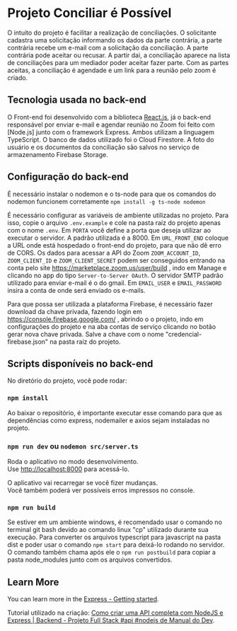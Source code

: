 # Projeto Conciliar é Possível
O intuito do projeto é facilitar a realização de conciliações. O solicitante cadastra uma solicitação informando os dados da parte contrária, a parte contrária recebe um e-mail com a solicitação da conciliação. A parte contrária pode aceitar ou recusar. A partir dai, a conciliação aparece na lista de conciliações para um mediador poder aceitar fazer parte. Com as partes aceitas, a conciliação é agendade e um link para a reunião pelo zoom é criado.

## Tecnologia usada no back-end
O Front-end foi desenvolvido com a biblioteca [React.js](https://pt-br.legacy.reactjs.org/), já o back-end responsável por enviar e-mail e agendar reunião no Zoom foi feito com [Node.js] junto com o framework Express. Ambos utilizam a linguagem TypeScript. O banco de dados utilizado foi o Cloud Firestore. A foto do usuário e os documentos da conciliação são salvos no serviço de armazenamento Firebase Storage.

## Configuração do back-end

É necessário instalar o nodemon e o ts-node para que os comandos do nodemon funcionem corretamente
`npm install -g ts-node nodemon` <br />

É necessário configurar as variáveis de ambiente utilizadas no projeto. Para isso, copie o arquivo `.env.example` e cole na pasta raíz do projeto apenas com o nome `.env`. Em `PORTA` você define a porta que deseja utilizar ao executar o servidor. A padrão utilizada é a 8000. Em `URL_FRONT_END` coloque a URL onde está hospedado o front-end do projeto, para que não dê erro de CORS. Os dados para acessar a API do Zoom `ZOOM_ACCOUNT_ID`, `ZOOM_CLIENT_ID` e `ZOOM_CLIENT_SECRET` podem ser conseguidos entrando na conta pelo site https://marketplace.zoom.us/user/build , indo em Manage e clicando no app do tipo `Server-to-Server OAuth`. O servidor SMTP padrão utilizado para enviar e-mail é o do gmail. Em `EMAIL_USER` e `EMAIL_PASSWORD` insira a conta de onde será enviado os e-mails. <br />

Para que possa ser utilizada a plataforma Firebase, é necessário fazer download da chave privada, fazendo login em https://console.firebase.google.com/ , abrindo o o projeto, indo em configurações do projeto e na aba contas de serviço clicando no botão gerar nova chave privada. Salve a chave com o nome "credencial-firebase.json" na pasta raíz do projeto.

## Scripts disponíveis no back-end

No diretório do projeto, você pode rodar:

### `npm install`

Ao baixar o repositório, é importante executar esse comando para que as dependências como express, nodemailer e axios sejam instaladas no projeto.

### `npm run dev` ou `nodemon src/server.ts`

Roda o aplicativo no modo desenvolvimento.\
Use [http://localhost:8000](http://localhost:8000) para acessá-lo.

O aplicativo vai recarregar se você fizer mudanças.\
Você também poderá ver possíveis erros impressos no console.

### `npm run build`

Se estiver em um ambiente windows, é recomendado usar o comando no terminal git bash devido ao comando linux "cp" utilizado durante sua execução. Para converter os arquivos typescript para javascript na pasta dist e poder usar o comando `npm start` para deixá-lo rodando no servidor. O comando também chama após ele o `npm run postbuild` para copiar a pasta node_modules junto com os arquivos convertidos.

## Learn More

You can learn more in the [Express - Getting started](https://expressjs.com/pt-br/starter/installing.html).

Tutorial utilizado na criação: [Como criar uma API completa com NodeJS e Express | Backend - Projeto Full Stack #api #nodejs de Manual do Dev](https://youtu.be/Cdu0WJhI-d8).
